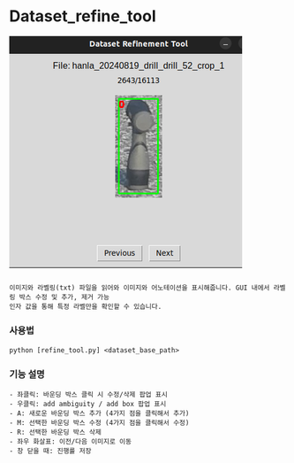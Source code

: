 
# Dataset_refine_tool


![refine_tool example](refine_tool.png)
###

```plaintext
이미지와 라벨링(txt) 파일을 읽어와 이미지와 어노테이션을 표시해줍니다. GUI 내에서 라벨링 박스 수정 및 추가, 제거 가능 
인자 값을 통해 특정 라벨만을 확인할 수 있습니다. 
```

### 사용법

```plaintext
python [refine_tool.py] <dataset_base_path>
```

### 기능 설명
```plaintext
- 좌클릭: 바운딩 박스 클릭 시 수정/삭제 팝업 표시
- 우클릭: add ambiguity / add box 팝업 표시
- A: 새로운 바운딩 박스 추가 (4가지 점을 클릭해서 추가)
- M: 선택한 바운딩 박스 수정 (4가지 점을 클릭해서 수정)
- R: 선택한 바운딩 박스 삭제
- 좌우 화살표: 이전/다음 이미지로 이동
- 창 닫을 때: 진행률 저장
```

